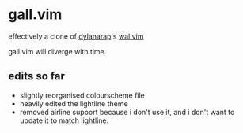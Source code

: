 # gall.vim

effectively a clone of [dylanarap](https://github.com/dylanaraps)'s [wal.vim](https://github.com/dylanaraps/wal.vim)

gall.vim will diverge with time.

## edits so far

+ slightly reorganised colourscheme file
+ heavily edited the lightline theme
+ removed airline support because i don't use it, and i don't want to update it to match lightline.
